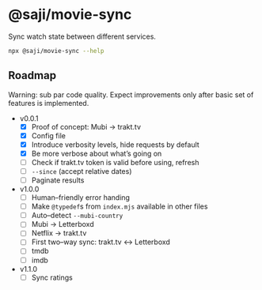 @saji/movie-sync
================

Sync watch state between different services.

```sh
npx @saji/movie-sync --help
```

Roadmap
-------

Warning: sub par code quality. Expect improvements only after basic set
of features is implemented.

- v0.0.1
  - [x] Proof of concept: Mubi → trakt.tv
  - [x] Config file
  - [x] Introduce verbosity levels, hide requests by default
  - [x] Be more verbose about what’s going on
  - [ ] Check if trakt.tv token is valid before using, refresh
  - [ ] `--since` (accept relative dates)
  - [ ] Paginate results
- v1.0.0
  - [ ] Human–friendly error handing
  - [ ] Make `@typedef`s from `index.mjs` available in other files
  - [ ] Auto–detect `--mubi-country`
  - [ ] Mubi → Letterboxd
  - [ ] Netflix → trakt.tv
  - [ ] First two–way sync: trakt.tv ↔ Letterboxd
  - [ ] tmdb
  - [ ] imdb
- v1.1.0
  - [ ] Sync ratings
